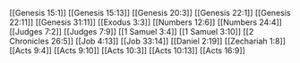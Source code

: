 [[Genesis 15:1]]
[[Genesis 15:13]]
[[Genesis 20:3]]
[[Genesis 22:1]]
[[Genesis 22:11]]
[[Genesis 31:11]]
[[Exodus 3:3]]
[[Numbers 12:6]]
[[Numbers 24:4]]
[[Judges 7:2]]
[[Judges 7:9]]
[[1 Samuel 3:4]]
[[1 Samuel 3:10]]
[[2 Chronicles 26:5]]
[[Job 4:13]]
[[Job 33:14]]
[[Daniel 2:19]]
[[Zechariah 1:8]]
[[Acts 9:4]]
[[Acts 9:10]]
[[Acts 10:3]]
[[Acts 10:13]]
[[Acts 16:9]]
